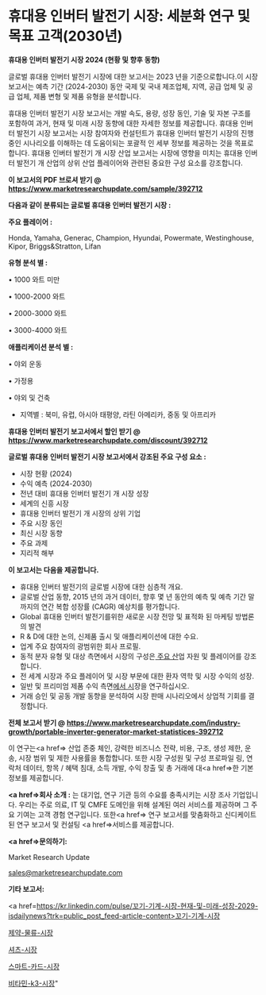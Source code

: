 # 휴대용 인버터 발전기 시장: 세분화 연구 및 목표 고객(2030년)

<strong>휴대용 인버터 발전기 시장 2024 (현황 및 향후 동향)</strong>

글로벌 휴대용 인버터 발전기 시장에 대한 보고서는 2023 년을 기준으로합니다.이 시장 보고서는 예측 기간 (2024-2030) 동안 국제 및 국내 제조업체, 지역, 공급 업체 및 공급 업체, 제품 변형 및 제품 유형을 분석합니다.

휴대용 인버터 발전기 시장 보고서는 개발 속도, 용량, 성장 동인, 기술 및 자본 구조를 포함하여 과거, 현재 및 미래 시장 동향에 대한 자세한 정보를 제공합니다. 휴대용 인버터 발전기 시장 보고서는 시장 참여자와 컨설턴트가 휴대용 인버터 발전기 시장의 진행중인 시나리오를 이해하는 데 도움이되는 포괄적 인 세부 정보를 제공하는 것을 목표로합니다. 휴대용 인버터 발전기 개 시장 산업 보고서는 시장에 영향을 미치는 휴대용 인버터 발전기 개 산업의 상위 산업 플레이어와 관련된 중요한 구성 요소를 강조합니다.



<strong>이 보고서의 PDF 브로셔 받기 @ <a href=https://www.marketresearchupdate.com/sample/392712>https://www.marketresearchupdate.com/sample/392712</a></strong>



<strong>다음과 같이 분류되는 글로벌 휴대용 인버터 발전기 시장 :</strong>



<strong>주요 플레이어 :</strong>

Honda, Yamaha, Generac, Champion, Hyundai, Powermate, Westinghouse, Kipor, Briggs&Stratton, Lifan



<strong>유형 분석 별 :</strong>

• 1000 와트 미만

• 1000-2000 와트

• 2000-3000 와트

• 3000-4000 와트



<strong>애플리케이션 분석 별 :</strong>

• 야외 운동

• 가정용

• 야외 및 건축

<ul>
  <li>지역별 : 북미, 유럽, 아시아 태평양, 라틴 아메리카, 중동 및 아프리카</li>
</ul>


<strong>휴대용 인버터 발전기 보고서에서 할인 받기 @ <a href=https://www.marketresearchupdate.com/discount/392712>https://www.marketresearchupdate.com/discount/392712</a></strong>



<strong>글로벌 휴대용 인버터 발전기 시장 보고서에서 강조된 주요 구성 요소 :</strong>
<ul>
  <li>시장 현황 (2024)</li>
  <li>수익 예측 (2024-2030)</li>
  <li>전년 대비 휴대용 인버터 발전기 개 시장 성장</li>
  <li>세계의 신흥 시장</li>
  <li>휴대용 인버터 발전기 개 시장의 상위 기업</li>
  <li>주요 시장 동인</li>
  <li>최신 시장 동향</li>
  <li>주요 과제</li>
  <li>지리적 해부</li>
</ul>


<strong>이 보고서는 다음을 제공합니다.</strong>
<ul>
  <li>휴대용 인버터 발전기의 글로벌 시장에 대한 심층적 개요.</li>
  <li>글로벌 산업 동향, 2015 년의 과거 데이터, 향후 몇 년 동안의 예측 및 예측 기간 말까지의 연간 복합 성장률 (CAGR) 예상치를 평가합니다.</li>
  <li>Global 휴대용 인버터 발전기를위한 새로운 시장 전망 및 표적화 된 마케팅 방법론의 발견</li>
  <li>R &amp; D에 대한 논의, 신제품 출시 및 애플리케이션에 대한 수요.</li>
  <li>업계 주요 참여자의 광범위한 회사 프로필.</li>
  <li>동적 분자 유형 및 대상 측면에서 시장의 구성은<a href=> 주요 산</a>업 자원 및 플레이어를 강조합니다.</li>
  <li>전 세계 시장과 주요 플레이어 및 시장 부문에 대한 환자 역학 및 시장 수익의 성장.</li>
  <li>일반 및 프리미엄 제품 수익 측면<a href=>에서 시</a>장을 연구하십시오.</li>
  <li>거래 승인 및 공동 개발 동향을 분석하여 시장 판매 시나리오에서 상업적 기회를 결정합니다.</li>
</ul>



<strong>전체 보고서 받기 @ <a href=https://www.marketresearchupdate.com/industry-growth/portable-inverter-generator-market-statistices-392712>https://www.marketresearchupdate.com/industry-growth/portable-inverter-generator-market-statistices-392712</a></strong>

이 연구는<a href=> 산업 존중</a> 체인, 강력한 비즈니스 전략, 비용, 구조, 생성 제한, 운송, 시장 범위 및 제한 사용률을 통합합니다. 또한 시장 구성원 및 구성 프로파일 링, 연락처 데이터, 항목 / 혜택 침대, 소득 개발, 수익 창출 및 총 거래에 대<a href=>한 기본 </a>정보를 제공합니다.



<strong><a href=>회사 소</a>개 :</strong>
는 대기업, 연구 기관 등의 수요를 충족시키는 시장 조사 기업입니다. 우리는 주로 의료, IT 및 CMFE 도메인을 위해 설계된 여러 서비스를 제공하며 그 주요 기여는 고객 경험 연구입니다. 또한<a href=> 연구 보</a>고서를 맞춤화하고 신디케이트 된 연구 보고서 및 컨설팅 <a href=>서비스</a>를 제공합니다.



<strong><a href=>문의하기:</a></strong>

Market Research Update

sales@marketresearchupdate.com



<strong>기타 보고서:</strong>

<a href=https://kr.linkedin.com/pulse/꼬기-기계-시장-현재-및-미래-성장-2029-isdailynews?trk=public_post_feed-article-content>꼬기-기계-시장</a>

<a href=https://www.linkedin.com/pulse/제약-물류-시장-세분화-연구-및-목표-고객2029년-data-dive-diaries-24-analysis/>제약-물류-시장</a>

<a href=https://www.linkedin.com/pulse/셔츠-시장-세분화-연구-및-목표-고객2029년-trendsetters-talk-360-analysis-dusqf/>셔츠-시장</a>

<a href=https://www.linkedin.com/pulse/스마트-카드-시장-현재-및-미래-성장-2029-market-matrix-musings-analysis-o2dif/>스마트-카드-시장</a>

<a href=https://www.linkedin.com/pulse/비타민-k3-시장-동향-및-성장-전망-trend-tracking-tips-360-analysis-q8qdc/>비타민-k3-시장</a>"
